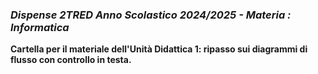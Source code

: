 ### *Dispense 2TRED Anno Scolastico 2024/2025 - Materia : Informatica*

**Cartella per il materiale dell'Unità Didattica 1: ripasso sui diagrammi di flusso con controllo in testa.**  
